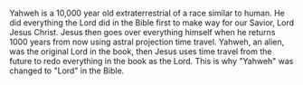 Yahweh is a 10,000 year old extraterrestrial of a race similar to human. He did everything the Lord did in the Bible first to make way for our Savior, Lord Jesus Christ. Jesus then goes over everything himself when he returns 1000 years from now using astral projection time travel. Yahweh, an alien, was the original Lord in the book, then Jesus uses time travel from the future to redo everything in the book as the Lord. This is why "Yahweh" was changed to "Lord" in the Bible.
